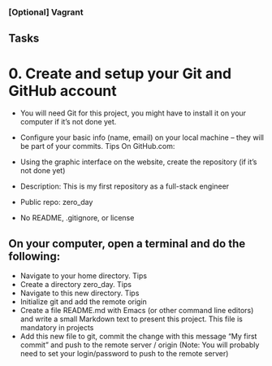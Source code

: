 ### [Optional] Vagrant ###
## Tasks ##
# 0. Create and setup your Git and GitHub account #

* You will need Git for this project, you might have to install it on your computer if it’s not done yet.

* Configure your basic info (name, email) on your local machine – they will be part of your commits. Tips
On GitHub.com:

* Using the graphic interface on the website, create the repository (if it’s not done yet)
* Description: This is my first repository as a full-stack engineer
* Public repo: zero_day
* No README, .gitignore, or license

## On your computer, open a terminal and do the following: ##

* Navigate to your home directory. Tips
* Create a directory zero_day. Tips
* Navigate to this new directory. Tips
* Initialize git and add the remote origin
* Create a file README.md with Emacs (or other command line editors) and write a small Markdown text to present this project. This file is mandatory in projects
* Add this new file to git, commit the change with this message “My first commit” and push to the remote server / origin (Note: You will probably need to set your login/password to push to the remote server)
